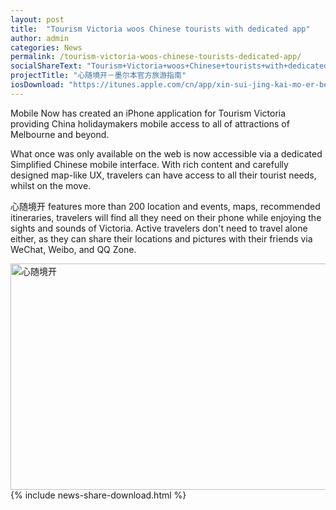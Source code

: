 ```yaml
---
layout: post
title:  "Tourism Victoria woos Chinese tourists with dedicated app"
author: admin
categories: News
permalink: /tourism-victoria-woos-chinese-tourists-dedicated-app/
socialShareText: "Tourism+Victoria+woos+Chinese+tourists+with+dedicated+app"
projectTitle: "心随境开－墨尔本官方旅游指南"
iosDownload: "https://itunes.apple.com/cn/app/xin-sui-jing-kai-mo-er-ben/id715471288?l=en&amp;mt=8"
---
```

Mobile Now has created an iPhone application for Tourism Victoria providing China holidaymakers mobile access to all of attractions of Melbourne and beyond.

What once was only available on the web is now accessible via a dedicated Simplified Chinese mobile interface. With rich content and carefully designed map-like UX, travelers can have access to all their tourist needs, whilst on the move.

心随境开 features more than 200 location and events, maps, recommended itineraries, travelers will find all they need on their phone while enjoying the sights and sounds of Victoria. Active travelers don't need to travel alone either, as they can share their locations and pictures with their friends via WeChat, Weibo, and QQ Zone.

<img alt="心随境开" src="{{ site.assetsurl }}2013/10/TV-slider2.png" width="600" height="362">
<!--more-->
{% include news-share-download.html %}
